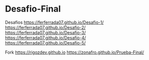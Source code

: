 # Desafio-Final

Desafios
https://ferferrada07.github.io/Desafio-1/
https://ferferrada07.github.io/Desafio-2/
https://ferferrada07.github.io/Desafio-3/
https://ferferrada07.github.io/Desafio-4/
https://ferferrada07.github.io/Desafio-5/

Fork
https://rigozdev.github.io
https://zonafro.github.io/Prueba-Final/
